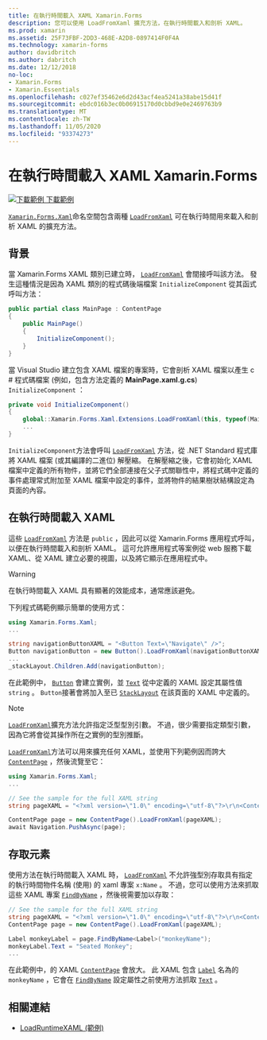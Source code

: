 ```yaml
---
title: 在執行時間載入 XAML Xamarin.Forms
description: 您可以使用 LoadFromXaml 擴充方法，在執行時間載入和剖析 XAML。
ms.prod: xamarin
ms.assetid: 25F73FBF-2DD3-468E-A2D8-0897414F0F4A
ms.technology: xamarin-forms
author: davidbritch
ms.author: dabritch
ms.date: 12/12/2018
no-loc:
- Xamarin.Forms
- Xamarin.Essentials
ms.openlocfilehash: c027ef35462e6d2d43acf4ea5241a38abe15d41f
ms.sourcegitcommit: ebdc016b3ec0b06915170d0cbbd9e0e2469763b9
ms.translationtype: MT
ms.contentlocale: zh-TW
ms.lasthandoff: 11/05/2020
ms.locfileid: "93374273"
---
```

# <a name="loading-xaml-at-runtime-in-xamarinforms"></a>在執行時間載入 XAML Xamarin.Forms

[![下載範例](~/media/shared/download.png) 下載範例](/samples/xamarin/xamarin-forms-samples/xaml-loadruntimexaml)

[`Xamarin.Forms.Xaml`](xref:Xamarin.Forms.Xaml)命名空間包含兩種 [`LoadFromXaml`](xref:Xamarin.Forms.Xaml.Extensions.LoadFromXaml*) 可在執行時間用來載入和剖析 XAML 的擴充方法。

## <a name="background"></a>背景

當 Xamarin.Forms XAML 類別已建立時， [`LoadFromXaml`](xref:Xamarin.Forms.Xaml.Extensions.LoadFromXaml*) 會間接呼叫該方法。 發生這種情況是因為 XAML 類別的程式碼後端檔案 `InitializeComponent` 從其函式呼叫方法：

```csharp
public partial class MainPage : ContentPage
{
    public MainPage()
    {
        InitializeComponent();
    }
}
```

當 Visual Studio 建立包含 XAML 檔案的專案時，它會剖析 XAML 檔案以產生 c # 程式碼檔案 (例如，包含方法定義的 **MainPage.xaml.g.cs**) `InitializeComponent` ：

```csharp
private void InitializeComponent()
{
    global::Xamarin.Forms.Xaml.Extensions.LoadFromXaml(this, typeof(MainPage));
    ...
}
```

`InitializeComponent`方法會呼叫 [`LoadFromXaml`](xref:Xamarin.Forms.Xaml.Extensions.LoadFromXaml*) 方法，從 .NET Standard 程式庫將 XAML 檔案 (或其編譯的二進位) 解壓縮。 在解壓縮之後，它會初始化 XAML 檔案中定義的所有物件，並將它們全部連接在父子式關聯性中，將程式碼中定義的事件處理常式附加至 XAML 檔案中設定的事件，並將物件的結果樹狀結構設定為頁面的內容。

## <a name="loading-xaml-at-runtime"></a>在執行時間載入 XAML

這些 [`LoadFromXaml`](xref:Xamarin.Forms.Xaml.Extensions.LoadFromXaml*) 方法是 `public` ，因此可以從 Xamarin.Forms 應用程式呼叫，以便在執行時間載入和剖析 XAML。 這可允許應用程式等案例從 web 服務下載 XAML、從 XAML 建立必要的視圖，以及將它顯示在應用程式中。

> [!WARNING]
> 在執行時間載入 XAML 具有顯著的效能成本，通常應該避免。

下列程式碼範例顯示簡單的使用方式：

```csharp
using Xamarin.Forms.Xaml;
...

string navigationButtonXAML = "<Button Text=\"Navigate\" />";
Button navigationButton = new Button().LoadFromXaml(navigationButtonXAML);
...
_stackLayout.Children.Add(navigationButton);
```

在此範例中， [`Button`](xref:Xamarin.Forms.Button) 會建立實例，並 [`Text`](xref:Xamarin.Forms.Button.Text) 從中定義的 XAML 設定其屬性值 `string` 。 `Button`接著會將加入至已 [`StackLayout`](xref:Xamarin.Forms.StackLayout) 在該頁面的 XAML 中定義的。

> [!NOTE]
> [`LoadFromXaml`](xref:Xamarin.Forms.Xaml.Extensions.LoadFromXaml*)擴充方法允許指定泛型型別引數。 不過，很少需要指定類型引數，因為它將會從其操作所在之實例的型別推斷。

[`LoadFromXaml`](xref:Xamarin.Forms.Xaml.Extensions.LoadFromXaml*)方法可以用來擴充任何 XAML，並使用下列範例因而誇大 [`ContentPage`](xref:Xamarin.Forms.ContentPage) ，然後流覽至它：

```csharp
using Xamarin.Forms.Xaml;
...

// See the sample for the full XAML string
string pageXAML = "<?xml version=\"1.0\" encoding=\"utf-8\"?>\r\n<ContentPage xmlns=\"http://xamarin.com/schemas/2014/forms\"\nxmlns:x=\"http://schemas.microsoft.com/winfx/2009/xaml\"\nx:Class=\"LoadRuntimeXAML.CatalogItemsPage\"\nTitle=\"Catalog Items\">\n</ContentPage>";

ContentPage page = new ContentPage().LoadFromXaml(pageXAML);
await Navigation.PushAsync(page);
```

## <a name="accessing-elements"></a>存取元素

使用方法在執行時間載入 XAML 時， [`LoadFromXaml`](xref:Xamarin.Forms.Xaml.Extensions.LoadFromXaml*) 不允許強型別存取具有指定的執行時間物件名稱 (使用) 的 xaml 專案 `x:Name` 。 不過，您可以使用方法來抓取這些 XAML 專案 [`FindByName`](xref:Xamarin.Forms.NameScopeExtensions.FindByName*) ，然後視需要加以存取：

```csharp
// See the sample for the full XAML string
string pageXAML = "<?xml version=\"1.0\" encoding=\"utf-8\"?>\r\n<ContentPage xmlns=\"http://xamarin.com/schemas/2014/forms\"\nxmlns:x=\"http://schemas.microsoft.com/winfx/2009/xaml\"\nx:Class=\"LoadRuntimeXAML.CatalogItemsPage\"\nTitle=\"Catalog Items\">\n<StackLayout>\n<Label x:Name=\"monkeyName\"\n />\n</StackLayout>\n</ContentPage>";
ContentPage page = new ContentPage().LoadFromXaml(pageXAML);

Label monkeyLabel = page.FindByName<Label>("monkeyName");
monkeyLabel.Text = "Seated Monkey";
...
```

在此範例中，的 XAML [`ContentPage`](xref:Xamarin.Forms.ContentPage) 會放大。 此 XAML 包含 [`Label`](xref:Xamarin.Forms.Label) 名為的 `monkeyName` ，它會在 [`FindByName`](xref:Xamarin.Forms.NameScopeExtensions.FindByName*) 設定屬性之前使用方法抓取 [`Text`](xref:Xamarin.Forms.Label.Text) 。

## <a name="related-links"></a>相關連結

- [LoadRuntimeXAML (範例) ](/samples/xamarin/xamarin-forms-samples/xaml-loadruntimexaml)